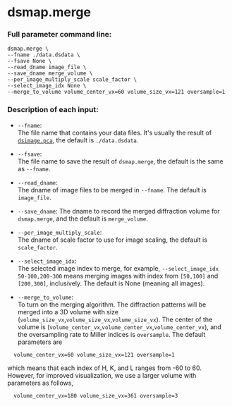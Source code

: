dsmap.merge
=====

### Full parameter command line:
```
dsmap.merge \
--fname ./data.dsdata \
--fsave None \
--read_dname image_file \
--save_dname merge_volume \
--per_image_multiply_scale scale_factor \
--select_image_idx None \
--merge_to_volume volume_center_vx=60 volume_size_vx=121 oversample=1
```
### Description of each input:  
- ```--fname```:  
The file name that contains your data files. It's usually the result of [```dsimage.pca```](https://github.com/zhenwork/dspack/blob/main/tutorial/README-IMAGE-PCA.md), the default is ```./data.dsdata```.

- ```--fsave```:  
The file name to save the result of ```dsmap.merge```, the default is the same as ```--fname```.

- ```--read_dname```:  
The dname of image files to be merged in ```--fname```. The default is ```image_file```.

- ```--save_dname```:
The dname to record the merged diffraction volume for ```dsmap.merge```, and the default is ```merge_volume```.

- ```--per_image_multiply_scale```:  
The dname of scale factor to use for image scaling, the default is ```scale_factor```.

- ```--select_image_idx```:  
The selected image index to merge, for example, ```--select_image_idx 50-100,200-300``` means merging images with index from ```[50,100]``` and ```[200,300]```, inclusively. The default is None (meaning all images).

- ```--merge_to_volume```:  
To turn on the merging algorithm. The diffraction patterns will be merged into a 3D volume with size (```volume_size_vx```,```volume_size_vx```,```volume_size_vx```). The center of the volume is (```volume_center_vx```,```volume_center_vx```,```volume_center_vx```), and the oversampling rate to Miller indices is ```oversample```. The default parameters are
```
  volume_center_vx=60 volume_size_vx=121 oversample=1
```
which means that each index of H, K, and L ranges from -60 to 60. However, for improved visualization, we use a larger volume with parameters as follows,
```
  volume_center_vx=180 volume_size_vx=361 oversample=3
```
